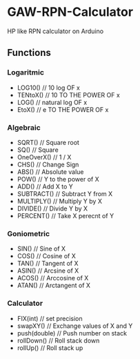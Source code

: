 # GAW-RPN-Calculator
 HP like RPN calculator on Arduino

## Functions

### Logaritmic

- LOG10()         // 10 log OF x
- TENtoX()        // 10 TO THE POWER OF x
- LOG()           // natural log OF x
- EtoX()          // e TO THE POWER OF x

### Algebraic

- SQRT()          // Square root
- SQ()            // Square
- OneOverX()      // 1 / X
- CHS()           // Change Sign
- ABS()           // Absolute value
- POW()           // Y to the power of X
- ADD()           // Add X to Y
- SUBTRACT()      // Subtract Y from X
- MULTIPLY()      // Multiply Y by X
- DIVIDE()        // Divide Y by X
- PERCENT()       // Take X perecnt of Y

### Goniometric

- SIN()           // Sine of X
- COS()           // Cosine of X
- TAN()           // Tangent of X
- ASIN()          // Arcsine of X
- ACOS()          // Arccosine of X
- ATAN()          // Arctangent of X

### Calculator

- FIX(int)        // set precision
- swapXY()        // Exchange values of X and Y
- push(double)    // Push number on stack
- rollDown()      // Roll stack down
- rollUp()        // Roll stack up


